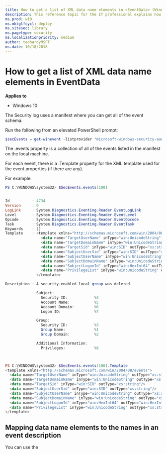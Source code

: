 ```yaml
---
title: How to get a list of XML data name elements in <EventData> (Windows 10)
description: This reference topic for the IT professional explains how to use PowerShell to get a list of XML data name elements that can appear in <EventData>.
ms.prod: w10
ms.mktglfcycl: deploy
ms.sitesec: library
ms.pagetype: security
ms.localizationpriority: medium
author: tedhardyMSFT
ms.date: 10/18/2018
---
```


# How to get a list of XML data name elements in EventData

**Applies to**
-   Windows 10

The Security log uses a manifest where you can get all of the event schema.

Run the following from an elevated PowerShell prompt:

```powershell
$secEvents = get-winevent -listprovider "microsoft-windows-security-auditing"
```

The .events property is a collection of all of the events listed in the manifest on the local machine.

For each event, there is a .Template property for the XML template used for the event properties (if there are any).

For example:

```powershell
PS C:\WINDOWS\system32> $SecEvents.events[100]


Id          : 4734
Version     : 0
LogLink     : System.Diagnostics.Eventing.Reader.EventLogLink
Level       : System.Diagnostics.Eventing.Reader.EventLevel
Opcode      : System.Diagnostics.Eventing.Reader.EventOpcode
Task        : System.Diagnostics.Eventing.Reader.EventTask
Keywords    : {}
Template    : <template xmlns="http://schemas.microsoft.com/win/2004/08/events">
                <data name="TargetUserName" inType="win:UnicodeString" outType="xs:string"/>
                <data name="TargetDomainName" inType="win:UnicodeString" outType="xs:string"/>
                <data name="TargetSid" inType="win:SID" outType="xs:string"/>
                <data name="SubjectUserSid" inType="win:SID" outType="xs:string"/>
                <data name="SubjectUserName" inType="win:UnicodeString" outType="xs:string"/>
                <data name="SubjectDomainName" inType="win:UnicodeString" outType="xs:string"/>
                <data name="SubjectLogonId" inType="win:HexInt64" outType="win:HexInt64"/>
                <data name="PrivilegeList" inType="win:UnicodeString" outType="xs:string"/>
              </template>

Description : A security-enabled local group was deleted.

              Subject:
                Security ID:            %4
                Account Name:           %5
                Account Domain:         %6
                Logon ID:               %7

              Group:
                Security ID:            %3
                Group Name:             %1
                Group Domain:           %2

              Additional Information:
                Privileges:             %8



PS C:\WINDOWS\system32> $SecEvents.events[100].Template
<template xmlns="http://schemas.microsoft.com/win/2004/08/events">
  <data name="TargetUserName" inType="win:UnicodeString" outType="xs:string"/>
  <data name="TargetDomainName" inType="win:UnicodeString" outType="xs:string"/>
  <data name="TargetSid" inType="win:SID" outType="xs:string"/>
  <data name="SubjectUserSid" inType="win:SID" outType="xs:string"/>
  <data name="SubjectUserName" inType="win:UnicodeString" outType="xs:string"/>
  <data name="SubjectDomainName" inType="win:UnicodeString" outType="xs:string"/>
  <data name="SubjectLogonId" inType="win:HexInt64" outType="win:HexInt64"/>
  <data name="PrivilegeList" inType="win:UnicodeString" outType="xs:string"/>
</template>

```

## Mapping data name elements to the names in an event description

You can use the <Template> and <Description> to map the data name element that appears in XML view to the name that appears in the event description.

The <Description> is just the format string (if you’re used to Console.Writeline or sprintf statements) and the <Template> is the source of the input parameters for the <Description>.

Using Security event 4734 as an example:

```xml
Template    : <template xmlns="http://schemas.microsoft.com/win/2004/08/events">
                <data name="TargetUserName" inType="win:UnicodeString" outType="xs:string"/>
                <data name="TargetDomainName" inType="win:UnicodeString" outType="xs:string"/>
                <data name="TargetSid" inType="win:SID" outType="xs:string"/>
                <data name="SubjectUserSid" inType="win:SID" outType="xs:string"/>
                <data name="SubjectUserName" inType="win:UnicodeString" outType="xs:string"/>
                <data name="SubjectDomainName" inType="win:UnicodeString" outType="xs:string"/>
                <data name="SubjectLogonId" inType="win:HexInt64" outType="win:HexInt64"/>
                <data name="PrivilegeList" inType="win:UnicodeString" outType="xs:string"/>
              </template>

Description : A security-enabled local group was deleted.

              Subject:
                Security ID:            %4
                Account Name:           %5
                Account Domain:         %6
                Logon ID:               %7

              Group:
                Security ID:            %3
                Group Name:             %1
                Group Domain:           %2

              Additional Information:
                Privileges:             %8

```

For the "Subject: Security Id:" text element, it will use the fourth element in the Template, "SubjectUserSid".

For "Additional Information Privileges:", it would use the eighth element "PrivelegeList".

A caveat to this is an oft-overlooked property of events called Version (in the <SYSTEM> element) that indicates the revision of the event schema and description. Most events have 1 version (all events have Version =0 like the Security/4734 example) but a few events like Security/4624 or Security/4688 have at least 3 versions (versions 0, 1, 2) depending on the OS version where the event is generated. Only the latest version is used for generating events in the Security log. In any case, the Event Version where the Template is taken from should use the same Event Version for the Description.

